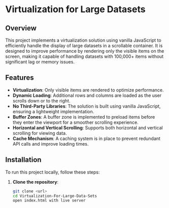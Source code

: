 # Virtualization for Large Datasets

## Overview

This project implements a virtualization solution using vanilla JavaScript to efficiently handle the display of large datasets in a scrollable container. It is designed to improve performance by rendering only the visible items on the screen, making it capable of handling datasets with 100,000+ items without significant lag or memory issues.

## Features

- **Virtualization**: Only visible items are rendered to optimize performance.
- **Dynamic Loading**: Additional rows and columns are loaded as the user scrolls down or to the right.
- **No Third-Party Libraries**: The solution is built using vanilla JavaScript, ensuring a lightweight implementation.
- **Buffer Zones**: A buffer zone is implemented to preload items before they enter the viewport for a smoother scrolling experience.
- **Horizontal and Vertical Scrolling**: Supports both horizontal and vertical scrolling for viewing data.
- **Cache Mechanism**: A caching system is in place to prevent redundant API calls and improve loading times.

## Installation

To run this project locally, follow these steps:

1. **Clone the repository**:

   ```bash
   git clone <url>
   cd Virtualization-For-Large-Data-Sets
   open index.html with live server
